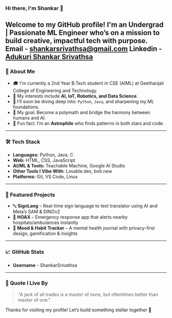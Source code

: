 ### Hi there, I'm Shankar 👋

Welcome to my GitHub profile! I'm an Undergrad | Passionate ML Engineer who’s on a mission to build creative, impactful tech with purpose.
Email - shankarsrivathsa@gmail.com  Linkedin - [Adukuri Shankar Srivathsa](https://www.linkedin.com/in/ashankarsrivathsa)
---

### 🚀 About Me

* 🎓 I'm currently a 2nd Year B.Tech student in CSE (AIML) at Geethanjali College of Engineering and Technology.
* 🤖 My interests include **AI, IoT, Robotics, and Data Science**.
* 🌱 I’ll soon be diving deep into: `Python`, `Java`, and sharpening my ML foundations.
* 🎯 My goal: Become a polymath and bridge the harmony between humans and AI.
* 🌌 Fun fact: I’m an **Astrophile** who finds patterns in both stars and code.

---

### 🛠️ Tech Stack

* **Languages:** Python, Java, C
* **Web:** HTML, CSS, JavaScript
* **AI/ML & Tools:** Teachable Machine, Google AI Studio
* **Other Tools I Vibe With:** Lovable.dev, bolt.new
* **Platforms:** Git, VS Code, Linux

---

### 🌟 Featured Projects

* 🔤 **SignLang** – Real-time sign language to text translator using AI and Meta’s SAM & DINOv2
* 🚨 **HOAX** – Emergency response app that alerts nearby hospitals/ambulances instantly
* 📔 **Mood & Habit Tracker** – A mental health journal with privacy-first design, gamification & insights

---

### 📈 GitHub Stats
* **Username** - ShankarSrivathsa

---

### 📌 Quote I Live By

> "A jack of all trades is a master of none, but oftentimes better than master of one."

Thanks for visiting my profile! Let’s build something stellar together 🚀
